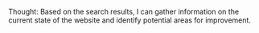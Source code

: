 Thought: Based on the search results, I can gather information on the current state of the website and identify potential areas for improvement.
